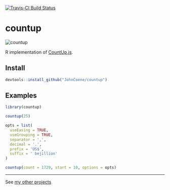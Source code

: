 [![Travis-CI Build Status](https://travis-ci.org/JohnCoene/countup.svg?branch=master)](https://travis-ci.org/JohnCoene/countup)

countup
=======

![countup](http://johncoene.github.io/projects/img/modals/countup.gif)

R implementation of [CountUp.js](https://github.com/inorganik/CountUp.js).

Install
-------

``` r
devtools::install_github("JohnCoene/countup")
```

Examples
--------

``` r
library(countup)

countup(25)

opts = list(
  useEasing = TRUE, 
  useGrouping = TRUE, 
  separator = ',', 
  decimal = '.', 
  prefix = 'US$', 
  suffix = ' bejillion' 
)

countup(count = 1729, start = 10, options = opts)
```

------------------------------------------------------------------------

See [my other projects](http://johncoene.github.io/projects/)
